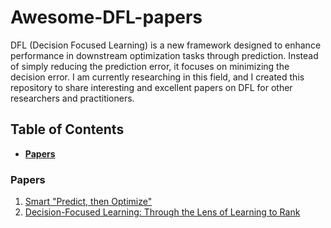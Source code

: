 # Awesome-DFL-papers

DFL (Decision Focused Learning) is a new framework designed to enhance performance in downstream optimization tasks through prediction. Instead of simply reducing the prediction error, it focuses on minimizing the decision error. I am currently researching in this field, and I created this repository to share interesting and excellent papers on DFL for other researchers and practitioners.

## Table of Contents

* **[Papers](#papers)**

### Papers

1. [Smart "Predict, then Optimize"](https://pubsonline.informs.org/doi/10.1287/mnsc.2020.3922)
2. [Decision-Focused Learning: Through the Lens of Learning to Rank](https://icml.cc/virtual/2022/spotlight/18376)
